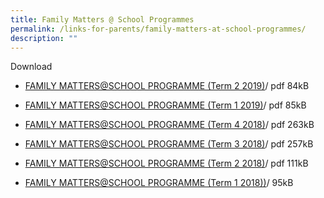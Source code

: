 ```yaml
---
title: Family Matters @ School Programmes
permalink: /links-for-parents/family-matters-at-school-programmes/
description: ""
---
```

Download

*   [FAMILY MATTERS@SCHOOL PROGRAMME (Term 2 2019)](/files/FM@School%20Letter%20to%20Parents%20(T2%202019).pdf)/ pdf 84kB
    
*   [FAMILY MATTERS@SCHOOL PROGRAMME (Term 1 2019)](/files/FM@School%20Letter%20to%20Parents%20(T1%202019).pdf)/ pdf 85kB
    
*   [FAMILY MATTERS@SCHOOL PROGRAMME (Term 4 2018)](/files/FM@School%20Letter%20to%20Parents%20(T4%202018).pdf)/ pdf 263kB

*   [FAMILY MATTERS@SCHOOL PROGRAMME (Term 3 2018)](/files/FM@School%20Letter%20to%20Parents%20(T3%202018)%20(1).pdf)/ pdf 257kB
    []()
*   [FAMILY MATTERS@SCHOOL PROGRAMME (Term 2 2018)](/files/FM@School%20Letter%20to%20Parents%20(T2_2018).pdf)/ pdf 111kB

*   [FAMILY MATTERS@SCHOOL PROGRAMME (Term 1 2018))](https://ngeeannsec.moe.edu.sg/cos/o.x?c=/qql/pagetree&func=download&rid=78911)/ 95kB
		
		